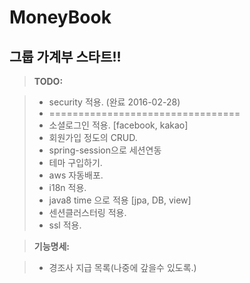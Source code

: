 # MoneyBook
## 그룹 가계부 스타트!!

> **TODO:**

> - security 적용. (완료 2016-02-28)
> - =================================
> - 소셜로그인 적용. [facebook, kakao]
> - 회원가입 정도의 CRUD.
> - spring-session으로 세션연동
> - 테마 구입하기.
> - aws 자동배포.
> - i18n 적용.
> - java8 time 으로 적용 [jpa, DB, view]
> - 센션클러스터링 적용.
> - ssl 적용.

> **기능명세:**

> - 경조사 지급 목록(나중에 갚을수 있도록.)
